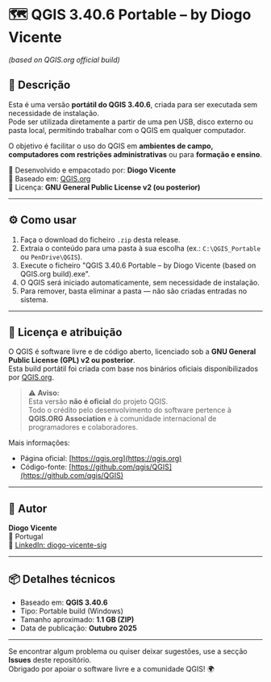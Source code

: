 # 🗺️ QGIS 3.40.6 Portable – by Diogo Vicente  
*(based on QGIS.org official build)*

## 📘 Descrição
Esta é uma versão **portátil do QGIS 3.40.6**, criada para ser executada sem necessidade de instalação.  
Pode ser utilizada diretamente a partir de uma pen USB, disco externo ou pasta local, permitindo trabalhar com o QGIS em qualquer computador.

O objetivo é facilitar o uso do QGIS em **ambientes de campo, computadores com restrições administrativas** ou para **formação e ensino**.

🔹 Desenvolvido e empacotado por: **Diogo Vicente**  
🔹 Baseado em: [QGIS.org](https://qgis.org)  
🔹 Licença: **GNU General Public License v2 (ou posterior)**  

---

## ⚙️ Como usar
1. Faça o download do ficheiro `.zip` desta release.  
2. Extraia o conteúdo para uma pasta à sua escolha (ex.: `C:\QGIS_Portable` ou `PenDrive\QGIS`).  
3. Execute o ficheiro "QGIS 3.40.6 Portable – by Diogo Vicente (based on QGIS.org build).exe".
4. O QGIS será iniciado automaticamente, sem necessidade de instalação.  
5. Para remover, basta eliminar a pasta — não são criadas entradas no sistema.

---

## 🧩 Licença e atribuição
O QGIS é software livre e de código aberto, licenciado sob a **GNU General Public License (GPL) v2 ou posterior**.  
Esta build portátil foi criada com base nos binários oficiais disponibilizados por [QGIS.org](https://qgis.org).

> ⚠️ **Aviso:**  
> Esta versão **não é oficial** do projeto QGIS.  
> Todo o crédito pelo desenvolvimento do software pertence à **QGIS.ORG Association** e à comunidade internacional de programadores e colaboradores.

Mais informações:
- Página oficial: [https://qgis.org](https://qgis.org)  
- Código-fonte: [https://github.com/qgis/QGIS](https://github.com/qgis/QGIS)

---

## 👤 Autor
**Diogo Vicente**  
📍 Portugal  
🔗 [LinkedIn: diogo-vicente-sig](https://www.linkedin.com/in/diogo-vicente-sig)

---

## 📦 Detalhes técnicos
- Baseado em: **QGIS 3.40.6**  
- Tipo: Portable build (Windows)  
- Tamanho aproximado: **1.1 GB (ZIP)**  
- Data de publicação: **Outubro 2025**

---

Se encontrar algum problema ou quiser deixar sugestões, use a secção **Issues** deste repositório.  
Obrigado por apoiar o software livre e a comunidade QGIS! 🌍
